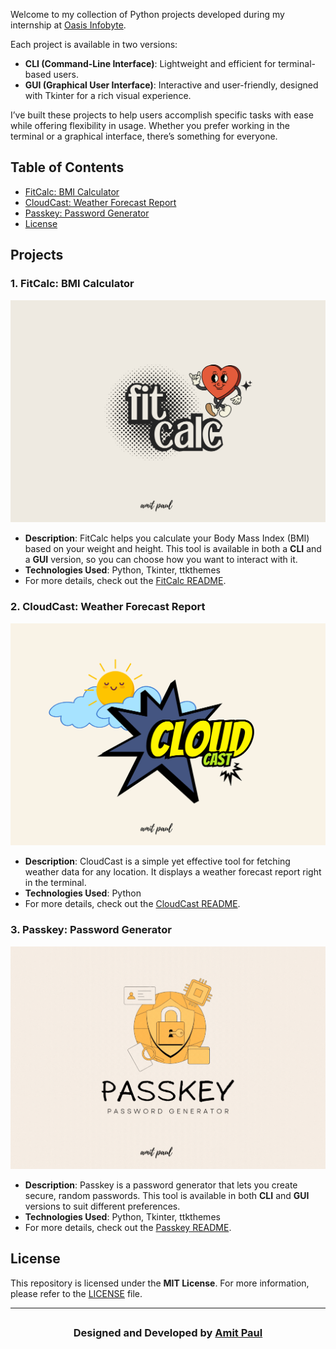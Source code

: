 Welcome to my collection of Python projects developed during my internship at [Oasis Infobyte](https://oasisinfobyte.com/).

Each project is available in two versions:

- **CLI (Command-Line Interface)**: Lightweight and efficient for terminal-based users.
- **GUI (Graphical User Interface)**: Interactive and user-friendly, designed with Tkinter for a rich visual experience.

I’ve built these projects to help users accomplish specific tasks with ease while offering flexibility in usage. Whether you prefer working in the terminal or a graphical interface, there’s something for everyone.

## Table of Contents

- [FitCalc: BMI Calculator](#fitcalc-bmi-calculator)
- [CloudCast: Weather Forecast Report](#cloudcast-weather-forecast-report)
- [Passkey: Password Generator](#passkey-password-generator)
- [License](#license)

## Projects

### 1. **FitCalc: BMI Calculator**
![FitCalc](/assets/flyers/fitcalc.jpg)
- **Description**: FitCalc helps you calculate your Body Mass Index (BMI) based on your weight and height. This tool is available in both a **CLI** and a **GUI** version, so you can choose how you want to interact with it.
- **Technologies Used**: Python, Tkinter, ttkthemes 
- For more details, check out the [FitCalc README](https://github.com/paullyy8/OIBSIP/blob/main/FitCalc/README.md).

### 2. **CloudCast: Weather Forecast Report**
![CloudCast](/assets/flyers/cloudcast.jpg)
- **Description**: CloudCast is a simple yet effective tool for fetching weather data for any location. It displays a weather forecast report right in the terminal.
- **Technologies Used**: Python
- For more details, check out the [CloudCast README](https://github.com/paullyy8/OIBSIP/blob/main/CloudCast/README.md).


### 3. **Passkey: Password Generator**
![PASSKEY](/assets/flyers/Passkey.gif)

- **Description**: Passkey is a password generator that lets you create secure, random passwords. This tool is available in both **CLI** and **GUI** versions to suit different preferences.
- **Technologies Used**: Python, Tkinter, ttkthemes
- For more details, check out the [Passkey README](https://github.com/paullyy8/OIBSIP/blob/main/PASSKEY/README.md).

## License

This repository is licensed under the **MIT License**. For more information, please refer to the [LICENSE](https://github.com/paullyy8/OIBSIP/blob/main/LICENSE) file.

--- 
## 
<h3 align="center">Designed and Developed by <a href="https://bento.me/amit-paul">Amit Paul</a></h3>
